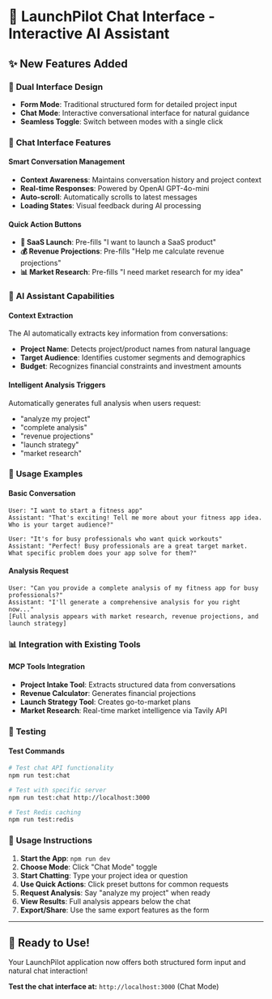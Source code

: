 # 🤖 LaunchPilot Chat Interface - Interactive AI Assistant

## ✨ New Features Added

### 🎯 **Dual Interface Design**
- **Form Mode**: Traditional structured form for detailed project input
- **Chat Mode**: Interactive conversational interface for natural guidance
- **Seamless Toggle**: Switch between modes with a single click

### 💬 **Chat Interface Features**

#### **Smart Conversation Management**
- **Context Awareness**: Maintains conversation history and project context
- **Real-time Responses**: Powered by OpenAI GPT-4o-mini
- **Auto-scroll**: Automatically scrolls to latest messages
- **Loading States**: Visual feedback during AI processing

#### **Quick Action Buttons**
- **🎯 SaaS Launch**: Pre-fills "I want to launch a SaaS product"
- **💰 Revenue Projections**: Pre-fills "Help me calculate revenue projections"
- **📊 Market Research**: Pre-fills "I need market research for my idea"

### 🧠 **AI Assistant Capabilities**

#### **Context Extraction**
The AI automatically extracts key information from conversations:
- **Project Name**: Detects project/product names from natural language
- **Target Audience**: Identifies customer segments and demographics
- **Budget**: Recognizes financial constraints and investment amounts

#### **Intelligent Analysis Triggers**
Automatically generates full analysis when users request:
- "analyze my project"
- "complete analysis"
- "revenue projections"
- "launch strategy"
- "market research"

### 🚀 **Usage Examples**

#### **Basic Conversation**
```
User: "I want to start a fitness app"
Assistant: "That's exciting! Tell me more about your fitness app idea. Who is your target audience?"

User: "It's for busy professionals who want quick workouts"
Assistant: "Perfect! Busy professionals are a great target market. What specific problem does your app solve for them?"
```

#### **Analysis Request**
```
User: "Can you provide a complete analysis of my fitness app for busy professionals?"
Assistant: "I'll generate a comprehensive analysis for you right now..."
[Full analysis appears with market research, revenue projections, and launch strategy]
```

### 📊 **Integration with Existing Tools**

#### **MCP Tools Integration**
- **Project Intake Tool**: Extracts structured data from conversations
- **Revenue Calculator**: Generates financial projections
- **Launch Strategy Tool**: Creates go-to-market plans
- **Market Research**: Real-time market intelligence via Tavily API

### 🧪 **Testing**

#### **Test Commands**
```bash
# Test chat API functionality
npm run test:chat

# Test with specific server
npm run test:chat http://localhost:3000

# Test Redis caching
npm run test:redis
```

### 🎯 **Usage Instructions**

1. **Start the App**: `npm run dev`
2. **Choose Mode**: Click "Chat Mode" toggle
3. **Start Chatting**: Type your project idea or question
4. **Use Quick Actions**: Click preset buttons for common requests
5. **Request Analysis**: Say "analyze my project" when ready
6. **View Results**: Full analysis appears below the chat
7. **Export/Share**: Use the same export features as the form

---

## 🚀 **Ready to Use!**

Your LaunchPilot application now offers both structured form input and natural chat interaction!

**Test the chat interface at:** `http://localhost:3000` (Chat Mode) 